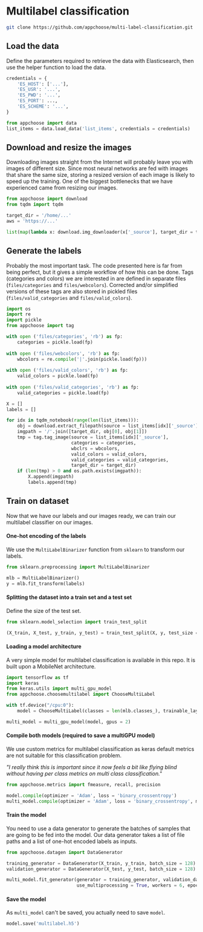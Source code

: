 # Multilabel classification

```bash
git clone https://github.com/appchoose/multi-label-classification.git
```

## Load the data

Define the parameters required to retrieve the data with Elasticsearch, then 
use the helper function to load the data.

```python
credentials = {
    'ES_HOST': ['...'],
    'ES_USR': '...',
    'ES_PWD': '...',
    'ES_PORT': ...,
    'ES_SCHEME': '...',
}
```

```python
from appchoose import data
list_items = data.load_data('list_items', credentials = credentials)
```

## Download and resize the images

Downloading images straight from the Internet will probably leave you with images 
of different size. Since most neural networks are fed with images that share the 
same size, storing a resized version of each image is likely to speed up the training. 
One of the biggest bottlenecks that we have experienced came from resizing our images.

```python
from appchoose import download
from tqdm import tqdm 

target_dir = '/home/...'
aws = 'https://...'

list(map(lambda x: download.img_downloader(x['_source'], target_dir = target_dir, aws = aws), tqdm(list_items)))
```

## Generate the labels

Probably the most important task. The code presented here is far from being perfect, but
it gives a simple workflow of how this can be done. Tags (categories and colors) we are
interested in are defined in separate files (`files/categories` and `files/webcolors`). 
Corrected and/or simplified versions of these tags are also stored in pickled files 
(`files/valid_categories` and `files/valid_colors`).

```python
import os
import re
import pickle
from appchoose import tag

with open ('files/categories', 'rb') as fp:
    categories = pickle.load(fp)
    
with open ('files/webcolors', 'rb') as fp:
    wbcolors = re.compile('|'.join(pickle.load(fp)))
    
with open ('files/valid_colors', 'rb') as fp:
    valid_colors = pickle.load(fp)
    
with open ('files/valid_categories', 'rb') as fp:
    valid_categories = pickle.load(fp)

X = []
labels = []

for idx in tqdm_notebook(range(len(list_items))):
    obj = download.extract_filepath(source = list_items[idx]['_source'], aws = aws)
    imgpath = '/'.join([target_dir, obj[0], obj[1]])
    tmp = tag.tag_image(source = list_items[idx]['_source'], 
                        categories = categories, 
                        wbclrs = wbcolors, 
                        valid_colors = valid_colors, 
                        valid_categories = valid_categories, 
                        target_dir = target_dir)
    if (len(tmp) > 0 and os.path.exists(imgpath)):
        X.append(imgpath)
        labels.append(tmp)
```

## Train on dataset

Now that we have our labels and our images ready, we can train our multilabel classifier on
our images.

#### One-hot encoding of the labels

We use the `MultiLabelBinarizer` function from `sklearn` to transform our labels.

```python
from sklearn.preprocessing import MultiLabelBinarizer

mlb = MultiLabelBinarizer()
y = mlb.fit_transform(labels)
```

#### Splitting the dataset into a train set and a test set

Define the size of the test set.

```python
from sklearn.model_selection import train_test_split

(X_train, X_test, y_train, y_test) = train_test_split(X, y, test_size = 0.2)
```

#### Loading a model architecture

A very simple model for multilabel classification is available in this repo. It
is built upon a MobileNet architecture.

```python
import tensorflow as tf
import keras
from keras.utils import multi_gpu_model
from appchoose.choosemultilabel import ChooseMultiLabel 

with tf.device("/cpu:0"):
    model = ChooseMultiLabel(classes = len(mlb.classes_), trainable_layers = 10)

multi_model = multi_gpu_model(model, gpus = 2)
``` 

#### Compile both models (required to save a multiGPU model)

We use custom metrics for multilabel classification as keras default metrics are not suitable for this classification problem. 

*"I really think this is important since it now feels a bit like flying blind without having per class metrics on multi class classification."*

```python
from appchoose.metrics import fmeasure, recall, precision

model.compile(optimizer = 'Adam', loss = 'binary_crossentropy')
multi_model.compile(optimizer = 'Adam', loss = 'binary_crossentropy', metrics = [fmeasure, recall, precision])
```

#### Train the model

You need to use a data generator to generate the batches of samples that are going to be fed into
the model. Our data generator takes a list of file paths and a list of one-hot encoded labels as inputs. 

```python
from appchoose.datagen import DataGenerator

training_generator = DataGenerator(X_train, y_train, batch_size = 128)
validation_generator = DataGenerator(X_test, y_test, batch_size = 128)

multi_model.fit_generator(generator = training_generator, validation_data = validation_generator,
                          use_multiprocessing = True, workers = 6, epochs = 10)
```                          

#### Save the model

As `multi_model` can't be saved, you actually need to save `model`.

```python
model.save('multilabel.h5')
```
